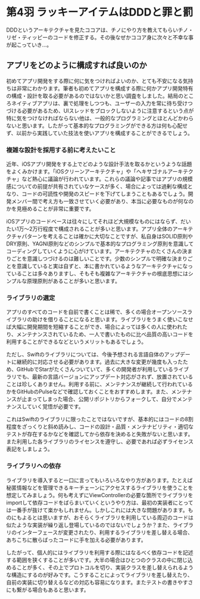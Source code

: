 # 第4羽 ラッキーアイテムはDDDと罪と罰

DDDというアーキテクチャを見たココアは、チノにやり方を教えてもらいチノ・リゼ・ティッピーのコードを修正する。その後なぜかココア身に次々と不幸な事が起こっていき…。

## アプリをどのように構成すれば良いのか

初めてアプリ開発をする際に何に気をつければよいのか、とても不安になる気持ちは非常にわかります。筆者も初めてアプリを構成する際に何かアプリ開発特有の構成・設計を取る必要があるのではないかと思い調査をしました。結局のところネイティブアプリは、裏で処理をしつつも、ユーザーの入力を常に待ち受けつづける必要があるため、UIスレッドをブロックしないように注意するという点が特に気をつけなければならない他は、一般的なプログラミングとほとんどかわらないと思います。したがって基本的なプログラミングができる方は何も心配せず、以前から実践していた技法を使いアプリを構成することができるでしょう。

### 複雑な設計を採用する前に考えたいこと

近年、iOSアプリ開発をする上でどのような設計手法を取るかというような話題をよくみかけます。「iOSクリーンアーキテクチャ」や「ヘキサゴナルアーキテクチャ」など熱心に議論が行われています。これらの議論や記事ではアプリの規模感についての前提が共有されていなケースが多く、場合によっては過剰な構成となり、コードの可読性や開発のスピードを下げてしまうこともあるでしょう。開発メンバー間で考え方も一致させていく必要があり、本当に必要なものが何なのかを見極めることが非常に重要です。

iOSアプリのコードベースは往々にしてそれほど大規模なものにはならず、だいたい1万〜2万行程度で構成されることが多いと思います。アプリ全体のアーキテクチャパターンを考えることは確かに大切なことですが、私自身はSOLID原則やDRY原則、YAGNI原則などのシンプルで基本的なプログラミング原則を意識してコーディングしていくように心がけています。アーキテクチャのたくさんの決まりごとを意識しつづけるのは難しいことです。少数のシンプルで明確な決まりごとを意識していると実は自ずと、本に書かれているようなアーキテクチャになっていることは多々ありますし、そもそも複雑なアーキテクチャの根底思想にはシンプルな原理原則があることが多いと思います。

### ライブラリの選定

アプリのすべてのコードを自前で書くことは稀で、多くの場合オープンソースライブラリの助けを借りることになると思います。ライブラリをうまく使いこなせば大幅に開発期間を短縮することができ、場合によっては多くの人に使われたり、メンテナンスされているため、一人で書いたものに比べ品質の高いコードを利用することができるなどというメリットもあるでしょう。

ただし、Swiftのライブラリについては、今後予想される言語自体のアップデートに継続的に対応させる必要があります。過去に大きな変更が幾度も入ったため、GitHubでStarがたくさんついていて、多くの開発者が利用しているライブラリでも、最新の言語バージョンにアップデート対応がされず、放置されていることは珍しくありません。利用する前に、メンテナンスが継続して行われているかをGitHubのPulseなどで確認しておくことをおすすめします。また、メンテナンスが止まってしまった場合、公開リポジトリからフォークして、自分でメンテナンスしていく覚悟が必要です。

これはSwiftのライブラリに限ったことではないですが、基本的にはコードの8割程度をざっくりと斜め読みし、コードの設計・品質・メンテナビリティ・適切なテストが存在するかなどを確認してから依存を決めると失敗がないと思います。また利用した各ライブラリのライセンスを遵守し、必要であれば必ずライセンス表記をしましょう。

### ライブラリへの依存

ライブラリを導入すると一口に言ってもいろいろなやり方があります。たとえば秘匿情報などを管理できるキーチェーンにアクセスするライブラリを使うことを想定してみましょう。何も考えずにViewControllerの必要な箇所でライブラリをimportして依存コードをばらまいていくというやり方は、最初の実装者にとっては一番手が抜けて楽かもしれません。しかしこれには大きな問題があります。ものにもよるとは思いますが、おそらくライブラリを利用している周辺のコードは似たような実装が繰り返し登場しているのではないでしょうか？また、ライブラリのインターフェースが変更されたり、利用するライブラリを差し替える場合、あちこちに散らばったコードに手を加える必要があります。

したがって、個人的にはライブラリを利用する際にはなるべく依存コードを記述する範囲を狭くすることが多いです。大半の場合はひとつのクラスの中に閉じ込めることが多く、その上でプロトコルを切り、実装クラスを差し替えられるような構造にするのが好みです。こうすることによってライブラリを差し替えたり、自前の実装に切り替えるなどの対応も容易になります。またテストの書きやすさにも繋がる場合もあると思います。

